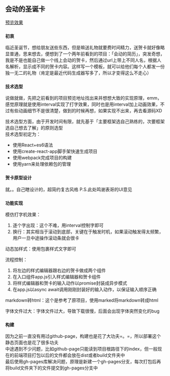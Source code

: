 
## 会动的圣诞卡
[预览效果](https://heinzewong.github.io/christmas-card/?id=4fa95321-4089-6699-97a4-7a56f5a27225)
### `初衷`
临近圣诞节，想给朋友送些东西，但是嘛送礼物就要费时间精力，送贺卡就好像略显普通，思来想去，便想到了一个两年前看到的项目：「会动的简历」，突发奇想，我是不是也能自己做一个线上会动的贺卡，然后通过url上带上不同人名，根据人名解析，显示成不同的贺卡内容。这样写一个模板，就可以给他们每个人都发一份独一无二的礼物（肯定是最近代码生成器写多了，所以才变得这么不走心）

### `技术选型`
说做就做，先把之前看到的项目预览地址找出来并想想大致的实现原理，emm，感觉原理就是使用interval实现了打字效果，同时也是用interval加上动画效果，不过有些动画细节不是很清楚，做到的时候再想，如果实现不出来，再去看源码XD<br>

技术选型方面，由于开发时间有限，就先基于「主要框架选自己熟练的，次要框架选自己想去了解」的原则选型<br>
技术选型初定为：
* 使用React+es6语法
* 使用create-react-app脚手架快速生成项目
* 使用webpack完成项目的构建
* 使用yarn来处理依赖包的管理

### `贺卡原型设计`
就。。自己瞎设计的，超简约复古风格
P.S.此处鸣谢表哥的UI意见


### `功能实现`
模仿打字机效果：
1. 逐个字出现：这个不难，用interval控制字即可
2. 换行：其实相当于滚动到底部，关键在于触发时机，如果滚动触发得太频繁，用户一旦中途操作滚动条就会很卡

动态加样式：使用<style></style>包裹样式文字即可<br>

流程控制：
1. 将左边的样式编辑器跟右边的贺卡做成两个组件
2. 在入口组件app.js引入样式编辑器和贺卡组件
3. 将样式编辑器和贺卡的输入动作以promise封装成异步模式
4. 在app.js以async await调用刚刚封装好的输入动作，以保证输入顺序正确

markdown转html：这个是参考了原项目，使用marked将markdown转成html<br>

字体文件过大：字体文件过大，导致下载很慢，后面会出现字体突然变化的bug


### `构建`
因为之前一直没有用过github-page，构建也是花了大功夫=。=，所以部署这个静态页面也是花了很多功夫<br>
中途遇到不少问题，比如github-page只能读到项目根路径下的index，但一般现在的前端项目打包以后的文件都会放在dist或者build文件夹中<br>
最后使用gh-pages库解决问题，原理是新建一个gh-pages分支，每次打包后再将build文件夹下的文件提交到gh-pages分支中
